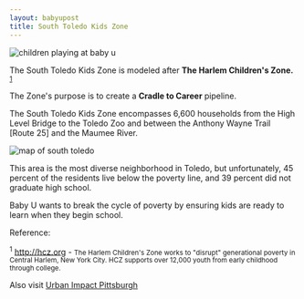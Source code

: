 ```yaml
---
layout: babyupost
title: South Toledo Kids Zone
---
```



![children playing at baby u](https://c2.staticflickr.com/6/5793/21626923740_27eda444a0_b.jpg)

The South Toledo Kids Zone is modeled after **The Harlem Children's Zone.** <sup class="footnote"><a href="#fn1">1</a></sup>

The Zone's purpose is to create a **Cradle to Career** pipeline.

The South Toledo Kids Zone encompasses 6,600 households from the High Level Bridge to the Toledo Zoo and between the Anthony Wayne Trail [Route 25] and the Maumee River.


![map of south toledo](https://farm4.staticflickr.com/3870/18877145711_35efb78021_o.png)

This area is the most diverse neighborhood in Toledo, but unfortunately, 45 percent of the residents live below the poverty line, and 39 percent did not graduate high school.

Baby U wants to break the cycle of poverty by ensuring kids are ready to learn when they begin school.


Reference:

<a name="fn1"></a>
<p class="footnote" id="fn1"><sup>1</sup> <a href="http://hcz.org">http://hcz.org</a> - <small>The Harlem Children's Zone works to "disrupt" generational poverty in Central Harlem, New York City. HCZ supports over 12,000 youth from early childhood through college.</small></p>



Also visit [Urban Impact Pittsburgh](https://www.uifpgh.org)
